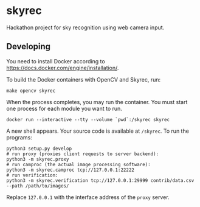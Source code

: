 # skyrec
Hackathon project for sky recognition using web camera input.

## Developing

You need to install Docker according to https://docs.docker.com/engine/installation/.

To build the Docker containers with OpenCV and Skyrec, run:

```
make opencv skyrec
```

When the process completes, you may run the container. You must start one process for each module you want to run.

```
docker run --interactive --tty --volume `pwd`:/skyrec skyrec
```

A new shell appears. Your source code is available at `/skyrec`. To run the programs:

```
python3 setup.py develop
# run proxy (proxies client requests to server backend):
python3 -m skyrec.proxy
# run camproc (the actual image processing software):
python3 -m skyrec.camproc tcp://127.0.0.1:22222
# run verification:
python3 -m skyrec.verification tcp://127.0.0.1:29999 contrib/data.csv --path /path/to/images/
```

Replace `127.0.0.1` with the interface address of the `proxy` server.
